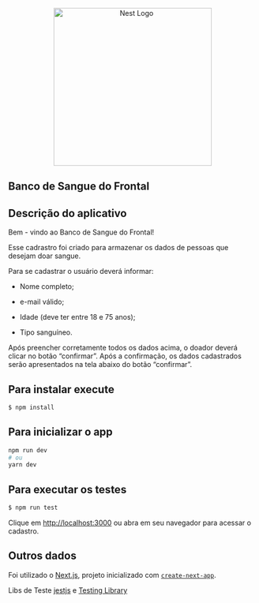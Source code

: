 <p align="center">
 <a href="http://nestjs.com/" target="blank"><img src="https://www.doadordesangue.com.br/public/image/pingo-sangue03.svg" width="320" alt="Nest Logo" /></a>
</p>

## Banco de Sangue do Frontal

## Descrição do aplicativo

Bem - vindo ao Banco de Sangue do Frontal!



Esse cadrastro foi criado para armazenar os dados de pessoas que desejam doar sangue.

Para se cadastrar o usuário deverá informar:

 - Nome completo;

- e-mail válido;

- Idade (deve ter entre 18 e 75 anos);

- Tipo sanguíneo.


Após preencher corretamente todos os dados acima, o doador deverá clicar no botão “confirmar”. Após a confirmação, os dados cadastrados serão apresentados na tela abaixo do botão “confirmar”.


## Para instalar execute

```bash
$ npm install
```

## Para inicializar o app

```bash
npm run dev
# ou
yarn dev
```

## Para executar os testes

```bash
$ npm run test
```

Clique em [http://localhost:3000](http://localhost:3000) ou abra em seu navegador para acessar o cadastro.

## Outros dados
Foi utilizado o [Next.js](https://nextjs.org/), projeto inicializado com [`create-next-app`](https://github.com/vercel/next.js/tree/canary/packages/create-next-app).

Libs de Teste  [jestjs](https://jestjs.io/pt-BR/) e [Testing Library](https://testing-library.com/)

